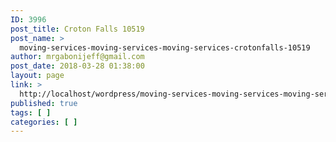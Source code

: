 ```yaml
---
ID: 3996
post_title: Croton Falls 10519
post_name: >
  moving-services-moving-services-moving-services-crotonfalls-10519
author: mrgabonijeff@gmail.com
post_date: 2018-03-28 01:38:00
layout: page
link: >
  http://localhost/wordpress/moving-services-moving-services-moving-services-crotonfalls-10519/
published: true
tags: [ ]
categories: [ ]
---
```

